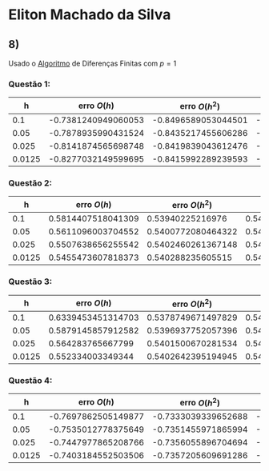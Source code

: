 # Eliton Machado da Silva

## 8)

Usado o [Algoritmo](https://github.com/EMachad0/P1ANN/blob/master/Questao8/diffinita.py) de Diferenças Finitas com $p = 1$

### Questão 1:
|h|erro $O(h)$|erro $O(h^2)$|erro $O(h^4)$|
|--|--|--|--|
|0.1|-0.7381240949060053|-0.8496589053044501|-0.8415612982761268|
|0.05|-0.7878935990431524|-0.8435217455606286|-0.8414760256460218|
|0.025|-0.8141874565698748|-0.8419839043612476|-0.8414712906281198|
|0.0125|-0.8277032149599695|-0.8415992289239593|-0.8414710037781957|

### Questão 2:
|h|erro $O(h)$|erro $O(h^2)$|erro $O(h^4)$|
|--|--|--|--|
|0.1|0.5814407518041309|0.53940225216976|0.5403005070032606|
|0.05|0.5611096003704552|0.5400772080464322|0.540302193338656|
|0.025|0.5507638656255542|0.5402460261367148|0.5403022988334759|
|0.0125|0.5455473607818373|0.540288235605515|0.540302305428446|

### Questão 3:
|h|erro $O(h)$|erro $O(h^2)$|erro $O(h^4)$|
|--|--|--|--|
|0.1|0.6339453451314703|0.5378749671497829|0.5402663631130586|
|0.05|0.5879145857912582|0.5396937752057396|0.5403000445577247|
|0.025|0.564283765667799|0.5401500670281534|0.5403021643022908|
|0.0125|0.552334003349344|0.5402642395194945|0.5403022970166111|

### Questão 4:
|h|erro $O(h)$|erro $O(h^2)$|erro $O(h^4)$|
|--|--|--|--|
|0.1|-0.7697862505149877|-0.7333039339652688|-0.7357680241529193|
|0.05|-0.7535012778375649|-0.7351455971865994|-0.7357594849270432|
|0.025|-0.7447977865208766|-0.7356055896704694|-0.7357589204984263|
|0.0125|-0.7403184552503506|-0.7357205609691286|-0.7357588847353493|




